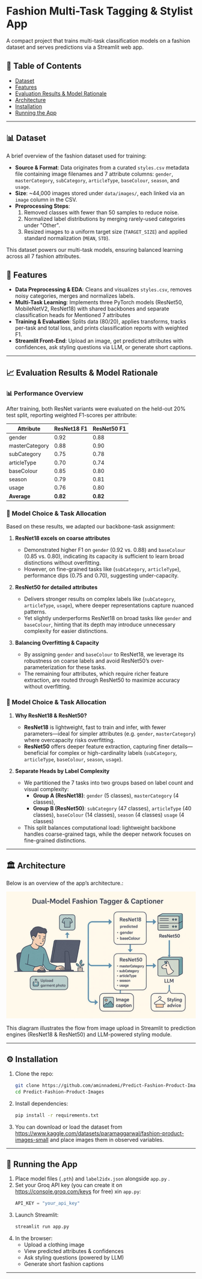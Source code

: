 # Fashion Multi-Task Tagging & Stylist App
A compact project that trains multi-task classification models on a fashion dataset and serves predictions via a Streamlit web app.

## 📖 Table of Contents

- [Dataset](#-dataset)
- [Features](#-features)
- [Evaluation Results & Model Rationale](#-evaluation-results--model-rationale)
- [Architecture](#-architecture)
- [Installation](#-installation)
- [Running the App](#-running-the-app)


---

## 📊 Dataset

A brief overview of the fashion dataset used for training:

- **Source & Format**: Data originates from a curated `styles.csv` metadata file containing image filenames and 7 attribute columns: `gender`, `masterCategory`, `subCategory`, `articleType`, `baseColour`, `season`, and `usage`.
- **Size**: \~44,000 images stored under `data/images/`, each linked via an `image` column in the CSV.
- **Preprocessing Steps**:
  1. Removed classes with fewer than 50 samples to reduce noise.
  2. Normalized label distributions by merging rarely-used categories under "Other".
  3. Resized images to a uniform target size (`TARGET_SIZE`) and applied standard normalization (`MEAN`, `STD`).

This dataset powers our multi-task models, ensuring balanced learning across all 7 fashion attributes.

## 🚀 Features

- **Data Preprocessing & EDA**: Cleans and visualizes `styles.csv`, removes noisy categories, merges and normalizes labels.
- **Multi-Task Learning**: Implements three PyTorch models (ResNet50, MobileNetV2, ResNet18) with shared backbones and separate classification heads for Mentioned 7 attributes
- **Training & Evaluation**: Splits data (80/20), applies transforms, tracks per-task and total loss, and prints classification reports with weighted F1.
- **Streamlit Front-End**: Upload an image, get predicted attributes with confidences, ask styling questions via LLM, or generate short captions.

---
## 📈 Evaluation Results & Model Rationale

### 📊 Performance Overview

After training, both ResNet variants were evaluated on the held-out 20% test split, reporting weighted F1-scores per attribute:

| Attribute      | ResNet18 F1 | ResNet50 F1 |
| -------------- | ----------- | ----------- |
| gender         | 0.92        | 0.88        |
| masterCategory | 0.88        | 0.90        |
| subCategory    | 0.75        | 0.78        |
| articleType    | 0.70        | 0.74        |
| baseColour     | 0.85        | 0.80        |
| season         | 0.79        | 0.81        |
| usage          | 0.76        | 0.80        |
| **Average**    | **0.82**    | **0.82**    |

### 🧠 Model Choice & Task Allocation

Based on these results, we adapted our backbone-task assignment:

1. **ResNet18 excels on coarse attributes**

   - Demonstrated higher F1 on `gender` (0.92 vs. 0.88) and `baseColour` (0.85 vs. 0.80), indicating its capacity is sufficient to learn broad distinctions without overfitting.
   - However, on fine-grained tasks like (`subCategory`, `articleType`), performance dips (0.75 and 0.70), suggesting under-capacity.

2. **ResNet50 for detailed attributes**

   - Delivers stronger results on complex labels like (`subCategory`, `articleType`, `usage`), where deeper representations capture nuanced patterns.
   - Yet slightly underperforms ResNet18 on broad tasks like `gender` and `baseColour`, hinting that its depth may introduce unnecessary complexity for easier distinctions.

3. **Balancing Overfitting & Capacity**

   - By assigning `gender` and `baseColour` to ResNet18, we leverage its robustness on coarse labels and avoid ResNet50’s over-parameterization for these tasks.
   - The remaining four attributes, which require richer feature extraction, are routed through ResNet50 to maximize accuracy without overfitting.

### 🧠 Model Choice & Task Allocation

1. **Why ResNet18 & ResNet50?**

   - **ResNet18** is lightweight, fast to train and infer, with fewer parameters—ideal for simpler attributes (e.g. `gender`, `masterCategory`) where overcapacity risks overfitting.
   - **ResNet50** offers deeper feature extraction, capturing finer details—beneficial for complex or high-cardinality labels (`subCategory`, `articleType`, `baseColour`, `season`, `usage`).

2. **Separate Heads by Label Complexity**

   - We partitioned the 7 tasks into two groups based on label count and visual complexity:
     - **Group A (ResNet18)**: `gender` (5 classes), `masterCategory` (4 classes),
     - **Group B (ResNet50)**: `subCategory` (47 classes), `articleType` (40 classes), `baseColour` (14 classes), `season` (4 classes) `usage` (4 classes)
   - This split balances computational load: lightweight backbone handles coarse-grained tags, while the deeper network focuses on fine-grained distinctions.

---

## 🏛️ Architecture

Below is an overview of the app’s architecture.:

![App Architecture](app/architecture.jpg)

This diagram illustrates the flow from image upload in Streamlit to prediction engines (ResNet18 & ResNet50) and LLM-powered styling module.

---

## ⚙️ Installation

1. Clone the repo:
   ```bash
   git clone https://github.com/aminnademi/Predict-Fashion-Product-Images.git
   cd Predict-Fashion-Product-Images
   ```
2. Install dependencies:
   ```bash
   pip install -r requirements.txt
   ```
3. You can download or load the dataset from  https://www.kaggle.com/datasets/paramaggarwal/fashion-product-images-small and place images them in observed variables.

---

## 🚀 Running the App

1. Place model files (`.pth`) and `label2idx.json` alongside `app.py` .
2. Set your Groq API key (you can create it on https://console.groq.com/keys for free) xin `app.py`:
   ```python
   API_KEY = "your_api_key"
   ```
3. Launch Streamlit:
   ```bash
   streamlit run app.py
   ```
4. In the browser:
   - Upload a clothing image
   - View predicted attributes & confidences
   - Ask styling questions (powered by LLM)
   - Generate short fashion captions

---